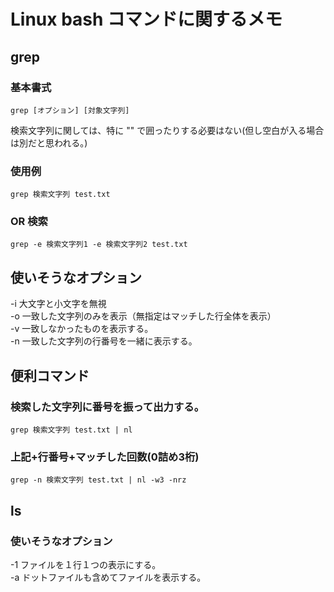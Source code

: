 # Linux bash コマンドに関するメモ

## grep

### 基本書式  
`grep [オプション] [対象文字列]`

検索文字列に関しては、特に "" で囲ったりする必要はない(但し空白が入る場合は別だと思われる。)

### 使用例
`grep 検索文字列 test.txt`

### OR 検索
`grep -e 検索文字列1 -e 検索文字列2 test.txt`

## 使いそうなオプション

-i 大文字と小文字を無視  
-o 一致した文字列のみを表示（無指定はマッチした行全体を表示）  
-v 一致しなかったものを表示する。  
-n 一致した文字列の行番号を一緒に表示する。

## 便利コマンド

### 検索した文字列に番号を振って出力する。
`grep 検索文字列 test.txt | nl`

### 上記+行番号+マッチした回数(0詰め3桁)
`grep -n 検索文字列 test.txt | nl -w3 -nrz`

## ls

### 使いそうなオプション

-1 ファイルを１行１つの表示にする。  
-a ドットファイルも含めてファイルを表示する。
